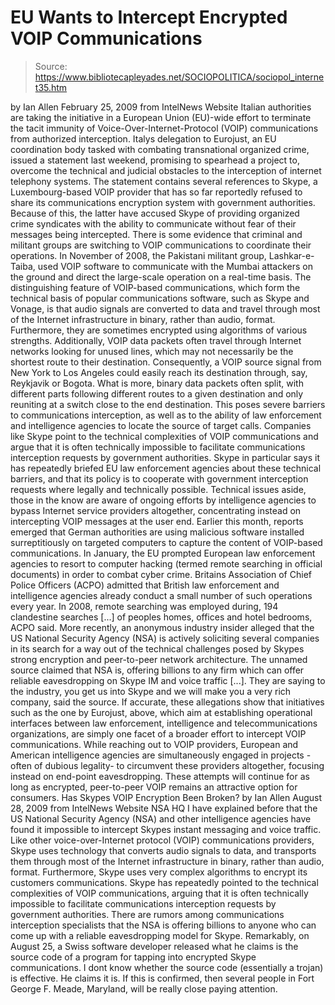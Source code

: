 # EU Wants to Intercept Encrypted VOIP Communications

> Source: https://www.bibliotecapleyades.net/SOCIOPOLITICA/sociopol_internet35.htm

by Ian Allen
February 25, 2009
from
IntelNews Website
Italian authorities are taking the initiative in a European Union (EU)-wide
effort to terminate the tacit immunity of Voice-Over-Internet-Protocol (VOIP)
communications from authorized interception.
Italys delegation to Eurojust,
an EU coordination body tasked with combating transnational organized crime,
issued a statement last weekend, promising to spearhead a project to,
overcome the technical and judicial obstacles to the interception of
internet telephony systems.
The statement contains several references to Skype, a Luxembourg-based VOIP provider that has so far reportedly refused
to share its communications encryption system with government authorities.
Because of this, the latter have accused Skype of providing organized crime
syndicates with the ability to communicate without fear of their messages
being intercepted.
There is some evidence that criminal and militant groups are switching to
VOIP communications to coordinate their operations. In November of 2008, the
Pakistani militant group, Lashkar-e-Taiba,
used VOIP software to communicate
with the Mumbai attackers on the ground and direct the large-scale operation
on a real-time basis.
The distinguishing feature of VOIP-based communications, which form the
technical basis of popular communications software, such as Skype and Vonage,
is that audio signals are converted to data and travel through most of the
Internet infrastructure in binary, rather than audio, format. Furthermore,
they are sometimes encrypted using algorithms of various strengths.
Additionally, VOIP data packets often travel through Internet networks
looking for unused lines, which may not necessarily be the shortest route to
their destination. Consequently, a VOIP source signal from New York to Los
Angeles could easily reach its destination through, say, Reykjavik or
Bogota. What is more, binary data packets often split, with different parts
following different routes to a given destination and only reuniting at a
switch close to the end destination.
This poses severe barriers to
communications interception, as well as to the ability of law enforcement
and intelligence agencies to locate the source of target calls.
Companies like Skype point to the technical complexities of VOIP
communications and argue that it is often technically impossible to
facilitate communications interception requests by government authorities.
Skype in particular says it has repeatedly briefed EU law enforcement
agencies about these technical barriers, and that its policy is to cooperate
with government interception requests where legally and technically
possible.
Technical issues aside, those in the know are aware of ongoing efforts by
intelligence agencies to bypass Internet service providers altogether,
concentrating instead on intercepting VOIP messages at the user end. Earlier
this month, reports emerged that German authorities are using malicious
software installed surreptitiously on targeted computers to capture the
content of VOIP-based communications.
In January, the EU prompted European
law enforcement agencies
to resort to computer hacking (termed remote
searching in official documents) in order to combat cyber crime. Britains
Association of Chief Police Officers (ACPO) admitted that British law
enforcement and intelligence agencies already conduct a small number of
such operations every year.
In 2008, remote searching was employed during,
194 clandestine searches [...] of peoples homes, offices and hotel
bedrooms, ACPO said.
More recently, an anonymous industry insider alleged
that the US National Security Agency (NSA) is actively soliciting several
companies in its search for a way out of the technical challenges posed by
Skypes strong encryption and peer-to-peer network architecture.
The unnamed
source claimed that NSA is,
offering billions to any firm which can offer
reliable eavesdropping on Skype IM and voice traffic [...]. They are saying
to the industry, you get us into Skype and we will make you a very rich
company, said the source.
If accurate, these allegations show that initiatives such as the one by
Eurojust, above, which aim at establishing operational interfaces between
law enforcement, intelligence and telecommunications organizations, are
simply one facet of a broader effort to intercept VOIP communications.
While
reaching out to VOIP providers, European and American intelligence agencies
are simultaneously engaged in projects -often of dubious legality- to
circumvent these providers altogether, focusing instead on end-point
eavesdropping.
These attempts will continue for as long as encrypted,
peer-to-peer VOIP remains an attractive option for consumers.
Has Skypes VOIP Encryption Been Broken?
by Ian Allen
August 28, 2009
from
IntelNews Website
NSA HQ
I have explained before that the US National Security Agency (NSA) and other
intelligence agencies have found it impossible to intercept Skypes instant
messaging and voice traffic.
Like other voice-over-Internet protocol (VOIP)
communications providers, Skype uses technology that converts audio signals
to data, and transports them through most of the Internet infrastructure in
binary, rather than audio, format. Furthermore, Skype uses very complex
algorithms to encrypt its customers communications.
Skype has repeatedly
pointed to the technical complexities of VOIP communications, arguing that
it is often technically impossible to facilitate communications interception
requests by government authorities.
There are rumors among communications
interception specialists that the NSA is offering billions to anyone who can
come up with a reliable eavesdropping model for Skype.
Remarkably, on August
25, a Swiss software developer released what he claims is
the source code of
a program for tapping into encrypted Skype communications. I dont know
whether the source code (essentially a trojan) is effective.
He claims it
is. If this is confirmed, then several people in Fort George F. Meade,
Maryland, will be really close paying attention.
